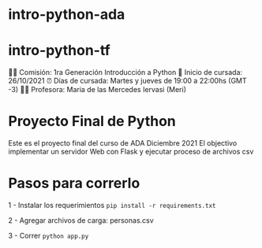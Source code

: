 # intro-python-ada
 # intro-python-tf
 
🙋‍♀️ Comisión: 1ra Generación Introducción a Python
📅 Inicio de cursada: 26/10/2021
⏰ Días de cursada: Martes y jueves de 19:00 a 22:00hs (GMT -3)
👩‍🏫 Profesora: Maria de las Mercedes Iervasi (Meri)

# Proyecto Final de Python

Este es el proyecto final del curso de ADA Diciembre 2021
El objectivo implementar un servidor Web con Flask y ejecutar proceso de archivos csv

# Pasos para correrlo

1 - Instalar los requerimientos
`pip install -r requirements.txt`

2 - Agregar archivos de carga: personas.csv

3 - Correr
`python app.py`
